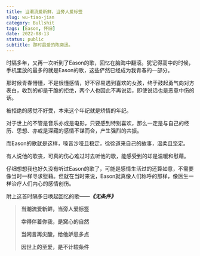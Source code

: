 ```yaml
---
title: 当潮流爱新鲜，当旁人爱标签
slug: wu-tiao-jian
category: Bullshit
tags: [Eason, 怀旧]
date: 2022-08-13
status: public
subtitle: 那时最爱的陈奕迅。
---
```




时隔多年，又再一次听到了Eason的歌，回忆在脑海中翻滚。犹记得高中的时候，手机里放的最多的就是Eason的歌，这些俨然已经成为我青春的一部分。


那时候青春懵懂，不是很懂感情，好不容易遇到喜欢的女孩，终于鼓起勇气向对方表白，收到的却是干脆的拒绝，两个人也因此不再说话，即使说话也是恶意中伤的话。



被拒绝的感觉不好受，本来这个年纪就是矫情的年纪。



对于世上的不管是音乐亦或是电影，只要感到特别喜欢，那么一定是与自己的经历、思想、亦或是深藏的感情不谋而合，产生强烈的共振。



而Eason的歌就是这样，嗓音沙哑且稳定，徐徐道来自己的故事，温柔且坚定。



有人说他的歌丧，可真的伤心难过时去听他的歌，能感受到的却是温暖和慰藉。



仔细想想我也好久没有听过Eason的歌了，可能是感情生活过的还算如意，不需要像当时一样寻求慰藉。但就在当时来说，Eason就真像人们称呼的那样，像医生一样治疗人们内心的感情创伤。



附上这首时隔多日唤起回忆的歌——***《无条件》***



> **当潮流爱新鲜，当旁人爱标签**
>
> **幸得伴着你我，是窝心的自然**
>
> **当闲言再尖酸，给他妒忌多点**
>
> **因世上的至爱，是不计较条件**


